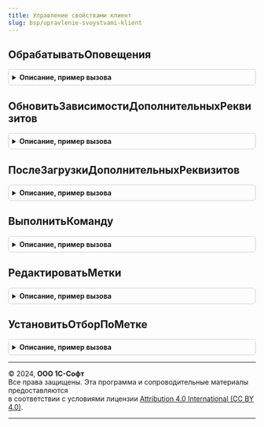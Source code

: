 ```yaml
---
title: Управление свойствами клиент
slug: bsp/upravlenie-svoystvami-klient
---
```



## ОбрабатыватьОповещения
<details style="margin: 1em 0; padding: 0.5em; border: 1px solid #ccc; border-radius: 6px;">

<summary style="font-weight: bold; cursor: pointer;">Описание, пример вызова</summary>

```bsl

// Определяет, что указанное событие - это событие об изменении набора свойств.
//
// Параметры:
//  Форма      - ФормаКлиентскогоПриложения - форма, в которой была вызвана обработка оповещения.
//  ИмяСобытия - Строка       - имя обрабатываемого события.
//  Параметр   - Произвольный - параметры, переданные в событии.
//             - Структура:
//                  * Ссылка - СправочникСсылка.НаборыДополнительныхРеквизитовИСведений - измененный набор свойств.
//                           - ПланВидовХарактеристикСсылка.ДополнительныеРеквизитыИСведения - измененный дополнительный
//                                                                                             реквизит.
//
// Возвращаемое значение:
//  Булево - если Истина, тогда это оповещение об изменении набора свойств и
//           его нужно обработать в форме.
//
Функция ОбрабатыватьОповещения(Форма, ИмяСобытия, Параметр) Экспорт
```

Пример вызова
```bsl
Результат = УправлениеСвойствамиКлиент.ОбрабатыватьОповещения(Форма, ИмяСобытия, Параметр) 
```
</details>

## ОбновитьЗависимостиДополнительныхРеквизитов
<details style="margin: 1em 0; padding: 0.5em; border: 1px solid #ccc; border-radius: 6px;">

<summary style="font-weight: bold; cursor: pointer;">Описание, пример вызова</summary>

```bsl

// Обновляет видимость, доступность и обязательность заполнения
// дополнительных реквизитов.
//
// Параметры:
//  Форма  - ФормаКлиентскогоПриложения     - обрабатываемая форма.
//  Объект - ДанныеФормыСтруктура - описание объекта, к которому подключены свойства,
//                                  если свойство не указано или Неопределено, то
//                                  объект будет взят из реквизита формы "Объект".
//
Процедура ОбновитьЗависимостиДополнительныхРеквизитов(Форма, Объект = Неопределено) Экспорт
```

Пример вызова
```bsl
УправлениеСвойствамиКлиент.ОбновитьЗависимостиДополнительныхРеквизитов(Форма, Объект);
```
</details>

## ПослеЗагрузкиДополнительныхРеквизитов
<details style="margin: 1em 0; padding: 0.5em; border: 1px solid #ccc; border-radius: 6px;">

<summary style="font-weight: bold; cursor: pointer;">Описание, пример вызова</summary>

```bsl

// Проверяет наличие зависимых дополнительных реквизитов на форме
// и при необходимости подключает обработчик ожидания проверки зависимостей реквизитов.
//
// Параметры:
//  Форма - ФормаКлиентскогоПриложения - проверяемая форма.
//
Процедура ПослеЗагрузкиДополнительныхРеквизитов(Форма) Экспорт
```

Пример вызова
```bsl
УправлениеСвойствамиКлиент.ПослеЗагрузкиДополнительныхРеквизитов(Форма) 
```
</details>

## ВыполнитьКоманду
<details style="margin: 1em 0; padding: 0.5em; border: 1px solid #ccc; border-radius: 6px;">

<summary style="font-weight: bold; cursor: pointer;">Описание, пример вызова</summary>

```bsl

// Обработчик команд с форм, к которым подключены дополнительные свойства.
//
// Параметры:
//  Форма                - ФормаКлиентскогоПриложения - форма с дополнительными реквизитами, предварительно
//                          настроенная в процедуре УправлениеСвойствами.ПриСозданииНаСервере().
//  Элемент              - ПолеФормы
//                       - КомандаФормы - элемент, нажатие которого необходимо обработать.
//  СтандартнаяОбработка - Булево - возвращаемый параметр, если необходимо выполнить интерактивные
//                          действия с пользователем, то устанавливается в значение Ложь.
//  Объект - ДанныеФормыСтруктура - описание объекта, к которому подключены свойства,
//                                  если свойство не указано или Неопределено, то
//                                  объект будет взят из реквизита формы "Объект".
//
Процедура ВыполнитьКоманду(Форма, Экспорт
```

Пример вызова
```bsl
УправлениеСвойствамиКлиент.ВыполнитьКоманду(Форма, );
```
</details>

## РедактироватьМетки
<details style="margin: 1em 0; padding: 0.5em; border: 1px solid #ccc; border-radius: 6px;">

<summary style="font-weight: bold; cursor: pointer;">Описание, пример вызова</summary>

```bsl

// Открывает форму редактирования меток для объекта.
//
// Параметры:
//  Форма  - ФормаКлиентскогоПриложения     - обрабатываемая форма.
//  Объект - ДанныеФормыСтруктура - описание объекта, к которому подключены свойства,
//                                  если свойство не указано или Неопределено, то
//                                  объект будет взят из реквизита формы "Объект".
//
Процедура РедактироватьМетки(Форма, Объект = Неопределено) Экспорт
```

Пример вызова
```bsl
УправлениеСвойствамиКлиент.РедактироватьМетки(Форма, Объект);
```
</details>

## УстановитьОтборПоМетке
<details style="margin: 1em 0; padding: 0.5em; border: 1px solid #ccc; border-radius: 6px;">

<summary style="font-weight: bold; cursor: pointer;">Описание, пример вызова</summary>

```bsl

// Устанавливает отбор в списке по метке.
//
// Параметры:
//  Форма      - ФормаКлиентскогоПриложения     - обрабатываемая форма.
//  ИмяКоманды - Строка - имя команды установки отбора по метке.
//
Процедура УстановитьОтборПоМетке(Форма, ИмяКоманды) Экспорт
```

Пример вызова
```bsl
УправлениеСвойствамиКлиент.УстановитьОтборПоМетке(Форма, ИмяКоманды) 
```
</details>

---

© 2024, **ООО 1С-Софт**  
Все права защищены. Эта программа и сопроводительные материалы предоставляются  
в соответствии с условиями лицензии [Attribution 4.0 International (CC BY 4.0)](https://creativecommons.org/licenses/by/4.0/legalcode).

---
